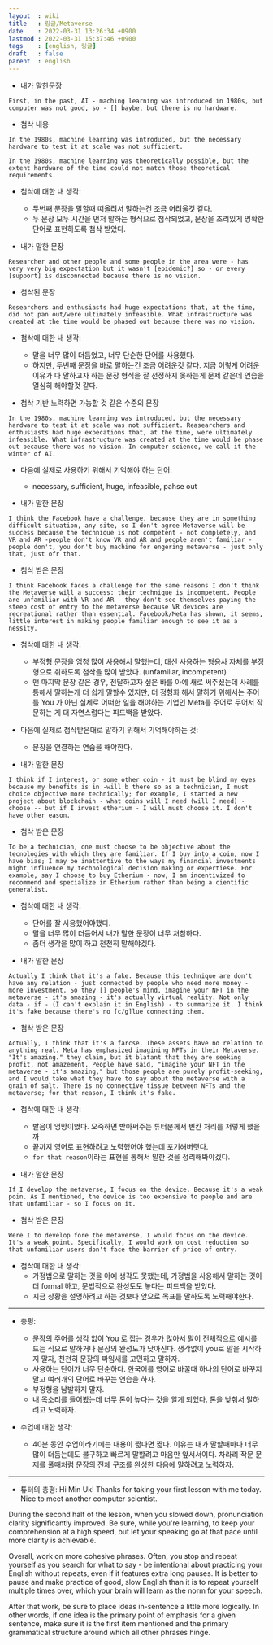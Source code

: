 ```yaml
---
layout  : wiki
title   : 링글/Metaverse
date    : 2022-03-31 13:26:34 +0900
lastmod : 2022-03-31 15:37:46 +0900
tags    : [english, 링글]
draft   : false
parent  : english
---
```


- 내가 말한문장
```
First, in the past, AI - maching learning was introduced in 1980s, but computer was not good, so - [] baybe, but there is no hardware.
```
- 첨삭 내용
```
In the 1980s, machine learning was introduced, but the necessary hardware to test it at scale was not sufficient.
```

```
In the 1980s, machine learning was theoretically possible, but the extent hardware of the time could not match those theoretical requirements.
```

- 첨삭에 대한 내 생각:
  - 두번째 문장을 말할때 떠올려서 말하는건 조금 어려울것 같다.
  - 두 문장 모두 시간을 먼저 말하는 형식으로 첨삭되었고, 문장을 조리있게 명확한 단어로 표현하도록 첨삭 받았다.

- 내가 말한 문장
```
Researcher and other people and some people in the area were - has very very big expectation but it wasn't [epidemic?] so - or every [support] is disconnected because there is no vision.
```

- 첨삭된 문장
```
Researchers and enthusiasts had huge expectations that, at the time, did not pan out/were ultimately infeasible. What infrastructure was created at the time would be phased out because there was no vision.
```

- 첨삭에 대한 내 생각:
  - 말을 너무 많이 더듬었고, 너무 단순한 단어를 사용했다.
  - 하지만, 두번째 문장을 바로 말하는건 조금 어려운것 같다. 지금 이렇게 어려운 이유가 다 말하고자 하는 문장 형식을 잘 선정하지 못하는게 문제 같은데 연습을 열심히 해야할것 같다.

- 첨삭 기반 노력하면 가능할 것 같은 수준의 문장
```
In the 1980s, machine learning was introduced, but the necessary hardware to test it at scale was not sufficient. Reasearchers and enthusiasts had huge expecations that, at the time, were ultimately infeasible. What infrastructure was created at the time would be phase out because there was no vision. In computer science, we call it the winter of AI.
```
  - 다음에 실제로 사용하기 위해서 기억해야 하는 단어:
    -  necessary, sufficient, huge, infeasible, pahse out

- 내가 말한 문장
```
I think the Facebook have a challenge, because they are in something difficult situation, any site, so I don't agree Metaverse will be success because the technique is not competent - not completely, and VR and AR -people don't know VR and AR and people aren't familiar - people don't, you don't buy machine for engering metaverse - just only that, just ofr that.
```

- 첨삭 받은 문장
```
I think Facebook faces a challenge for the same reasons I don't think the Metaverse will a success: their technique is incompetent. People are unfamiliar with VR and AR - they don't see themselves paying the steep cost of entry to the metaverse because VR devices are recreational rather than essential. Facebook/Meta has shown, it seems, little interest in making people familiar enough to see it as a nessity.
```

- 첨삭에 대한 내 생각:
  - 부정형 문장을 엄청 많이 사용해서 말했는데, 대신 사용하는 형용사 자체를 부정형으로 취하도록 첨삭을 많이 받았다. (unfamiliar, incompetent)
  - 맨 마지막 문장 같은 경우, 전달하고자 싶은 바를 아예 새로 써주셨는데 사례를 통해서 말하는게 더 쉽게 말할수 있지만, 더 정형화 해서 말하기 위해서는 주어를 You 가 아닌 실제로 어떠한 일을 해야하는 기업인 Meta를 주어로 두어서 작문하는 게 더 자연스럽다는 피드백을 받았다.

- 다음에 실제로 첨삭받은대로 말하기 위해서 기억해야하는 것:
  - 문장을 연결하는 연습을 해야한다.

- 내가 말한 문장
```
I think if I interest, or some other coin - it must be blind my eyes because my benefits is in -will b there so as a technician, I must choice objective more technically; for example, I started a new project about blockchain - what coins will I need (will I need) - choose -- but if I invest etherium - I will must choose it. I don't have other eason.
```

- 첨삭 받은 문장
```
To be a technician, one must choose to be objective about the tecnologies with which they are familiar. If I buy into a coin, now I have bias; I may be inattentive to the ways my financial investments might influence my technological decision making or expertiese. For example, say I choose to buy Etherium - now, I am incentivized to recommend and specialize in Etherium rather than being a cientific generalist.
```
- 첨삭에 대한 내 생각:
  - 단어를 잘 사용했어야했다.
  - 말을 너무 많이 더듬어서 내가 말한 문장이 너무 처참하다.
  - 좀더 생각을 많이 하고 천천히 말해야겠다.

- 내가 말한 문장
```
Actually I think that it's a fake. Because this technique are don't have any relation - just connected by people who need more money - more investment. So they [] people's mind, imagine your NFT in the metaverse - it's amazing - it's actually virtual reality. Not only data - if - (I can't explain it in English) - to summarize it. I think it's fake because there's no [c/g]lue connecting them.
```

- 첨삭 받은 문장
```
Actually, I think that it's a farcse. These assets have no relation to anything real. Meta has emphasized imagining NFTs in their Metaverse. "It's amazing." they claim, but it blatant that they are seeking profit, not amazement. People have said, "imagine your NFT in the metaverse - it's amazing," but those people are purely profit-seeking, and I would take what they have to say about the metaverse with a grain of salt. There is no connective tissue between NFTs and the metaverse; for that reason, I think it's fake.
```

- 첨삭에 대한 내 생각:
  - 발음이 엉망이였다. 오죽하면 받아써주는 튜터분께서 빈칸 처리를 저렇게 했을까
  - 끝까지 영어로 표현하려고 노력했어야 했는데 포기해버렷다.
  - `for that reason`이라는 표현을 통해서 말한 것을 정리해봐야겠다.

- 내가 말한 문장
```
If I develop the metaverse, I focus on the device. Because it's a weak poin. As I mentioned, the device is too expensive to people and are that unfamiliar - so I focus on it.
```

- 첨삭 받은 문장
```
Were I to develop fore the metaverse, I would focus on the device. It's a weak point. Specifically, I would work on cost reduction so that unfamiliar users don't face the barrier of price of entry.
```

- 첨삭에 대한 내 생각:
  - 가정법으로 말하는 것을 아예 생각도 못했는데, 가정법을 사용해서 말하는 것이 더 formal 하고, 문법적으로 완성도도 놓다는 피드백을 받았다.
  - 지금 상황을 설명하려고 하는 것보다 앞으로 목표를 말하도록 노력해야한다.

---
- 총평:
  - 문장의 주어를 생각 없이 You 로 잡는 경우가 많아서 말이 전체적으로 예시를 드는 식으로 말하거나 문장의 완성도가 낮아진다. 생각없이 you로 말을 시작하지 말자, 천천히 문장의 짜임새를 고민하고 말하자.
  - 사용하는 단어가 너무 단순하다. 한국어를 영어로 바꿀때 하나의 단어로 바꾸지 말고 여러개의 단어로 바꾸는 연습을 하자.
  - 부정형을 남발하지 말자.
  - 내 목소리를 들어봤는데 너무 톤이 높다는 것을 알게 되었다. 톤을 낮춰서 말하려고 노력하자.

- 수업에 대한 생각:
  - 40분 동안 수업이라기에는 내용이 짧다면 짧다. 이유는 내가 말할때마다 너무 많이 더듬는데도 불구하고 빠르게 말할려고 마음만 앞서서이다. 차라리 작문 문제를 풀때처럼 문장의 전체 구조를 완성한 다음에 말하려고 노력하자.

---
- 튜터의 총평:
Hi Min Uk! Thanks for taking your first lesson with me today. Nice to meet another computer scientist.

During the second half of the lesson, when you slowed down, pronunciation clarity significantly improved. Be sure, while you're learning, to keep your comprehension at a high speed, but let your speaking go at that pace until more clarity is achievable.

Overall, work on more cohesive phrases. Often, you stop and repeat yourself as you search for what to say - be intentional about practicing your English without repeats, even if it features extra long pauses. It is better to pause and make practice of good, slow English than it is to repeat yourself multiple times over, which your brain will learn as the norm for your speech.

After that work, be sure to place ideas in-sentence a little more logically. In other words, if one idea is the primary point of emphasis for a given sentence, make sure it is the first item mentioned and the primary grammatical structure around which all other phrases hinge.